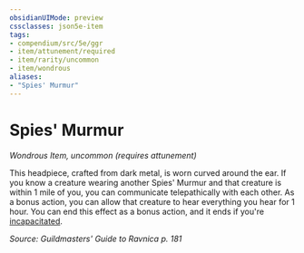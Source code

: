 ```yaml
---
obsidianUIMode: preview
cssclasses: json5e-item
tags:
- compendium/src/5e/ggr
- item/attunement/required
- item/rarity/uncommon
- item/wondrous
aliases: 
- "Spies' Murmur"
---
```

# Spies' Murmur
*Wondrous Item, uncommon (requires attunement)*  


This headpiece, crafted from dark metal, is worn curved around the ear. If you know a creature wearing another Spies' Murmur and that creature is within 1 mile of you, you can communicate telepathically with each other. As a bonus action, you can allow that creature to hear everything you hear for 1 hour. You can end this effect as a bonus action, and it ends if you're [incapacitated](z_compendium/rules/conditions.md#incapacitated).

*Source: Guildmasters' Guide to Ravnica p. 181*